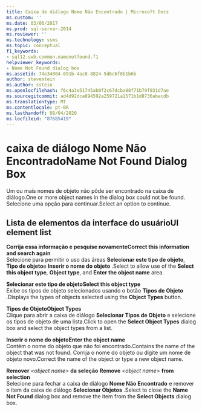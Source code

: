 ```yaml
---
title: Caixa de diálogo Nome Não Encontrado | Microsoft Docs
ms.custom: ''
ms.date: 03/06/2017
ms.prod: sql-server-2014
ms.reviewer: ''
ms.technology: ssms
ms.topic: conceptual
f1_keywords:
- sql12.swb.common.namenotfound.f1
helpviewer_keywords:
- Name Not Found dialog box
ms.assetid: 74e34004-091b-4ac8-8824-5d6c6f8b1b6b
author: stevestein
ms.author: sstein
ms.openlocfilehash: f6c4a3e51745ab0f2c67dcba88f71b79f031d7ae
ms.sourcegitcommit: ad4d92dce894592a259721a1571b1d8736abacdb
ms.translationtype: MT
ms.contentlocale: pt-BR
ms.lasthandoff: 08/04/2020
ms.locfileid: "87685419"
---
```

# <a name="name-not-found-dialog-box"></a><span data-ttu-id="d5657-102">caixa de diálogo Nome Não Encontrado</span><span class="sxs-lookup"><span data-stu-id="d5657-102">Name Not Found Dialog Box</span></span>
  <span data-ttu-id="d5657-103">Um ou mais nomes de objeto não pôde ser encontrado na caixa de diálogo.</span><span class="sxs-lookup"><span data-stu-id="d5657-103">One or more object names in the dialog box could not be found.</span></span> <span data-ttu-id="d5657-104">Selecione uma opção para continuar.</span><span class="sxs-lookup"><span data-stu-id="d5657-104">Select an option to continue.</span></span>  
  
## <a name="ui-element-list"></a><span data-ttu-id="d5657-105">Lista de elementos da interface do usuário</span><span class="sxs-lookup"><span data-stu-id="d5657-105">UI element list</span></span>  
 <span data-ttu-id="d5657-106">**Corrija essa informação e pesquise novamente**</span><span class="sxs-lookup"><span data-stu-id="d5657-106">**Correct this information and search again**</span></span>  
 <span data-ttu-id="d5657-107">Selecione para permitir o uso das áreas **Selecionar este tipo de objeto**, **Tipo de objeto**e **Inserir o nome do objeto** .</span><span class="sxs-lookup"><span data-stu-id="d5657-107">Select to allow use of the **Select this object type**, **Object type**, and **Enter the object name** area.</span></span>  
  
 <span data-ttu-id="d5657-108">**Selecionar este tipo de objeto**</span><span class="sxs-lookup"><span data-stu-id="d5657-108">**Select this object type**</span></span>  
 <span data-ttu-id="d5657-109">Exibe os tipos de objeto selecionados usando o botão **Tipos de Objeto** .</span><span class="sxs-lookup"><span data-stu-id="d5657-109">Displays the types of objects selected using the **Object Types** button.</span></span>  
  
 <span data-ttu-id="d5657-110">**Tipos de Objeto**</span><span class="sxs-lookup"><span data-stu-id="d5657-110">**Object Types**</span></span>  
 <span data-ttu-id="d5657-111">Clique para abrir a caixa de diálogo **Selecionar Tipos de Objeto** e selecione os tipos de objeto de uma lista.</span><span class="sxs-lookup"><span data-stu-id="d5657-111">Click to open the **Select Object Types** dialog box and select the object types from a list.</span></span>  
  
 <span data-ttu-id="d5657-112">**Inserir o nome do objeto**</span><span class="sxs-lookup"><span data-stu-id="d5657-112">**Enter the object name**</span></span>  
 <span data-ttu-id="d5657-113">Contém o nome do objeto que não foi encontrado.</span><span class="sxs-lookup"><span data-stu-id="d5657-113">Contains the name of the object that was not found.</span></span> <span data-ttu-id="d5657-114">Corrija o nome do objeto ou digite um nome de objeto novo.</span><span class="sxs-lookup"><span data-stu-id="d5657-114">Correct the name of the object or type a new object name.</span></span>  
  
 <span data-ttu-id="d5657-115">**Remover** *\<object name>* **da seleção**    </span><span class="sxs-lookup"><span data-stu-id="d5657-115">**Remove**  *\<object name>*  **from selection**</span></span>  
 <span data-ttu-id="d5657-116">Selecione para fechar a caixa de diálogo **Nome Não Encontrado** e remover o item da caixa de diálogo **Selecionar Objetos** .</span><span class="sxs-lookup"><span data-stu-id="d5657-116">Select to close the **Name Not Found** dialog box and remove the item from the **Select Objects** dialog box.</span></span>  
  
  

